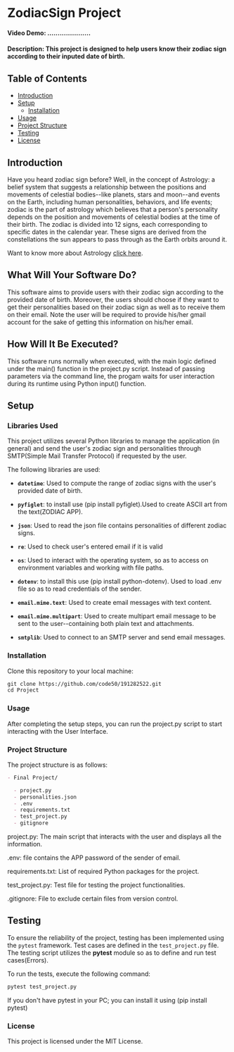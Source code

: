 # ZodiacSign Project

#### Video Demo: .....................

#### Description: This project is designed to help users know their zodiac sign according to their inputed date of birth.

## Table of Contents

- [Introduction](#introduction)
- [Setup](#setup)
  - [Installation](#installation)
- [Usage](#usage)
- [Project Structure](#project-structure)
- [Testing](#testing)
- [License](#license)

## Introduction

Have you heard zodiac sign before? Well, in the concept of Astrology: a belief system that suggests a relationship between the positions and movements of celestial bodies--like planets, stars and moon--and events on the Earth, including human personalities, behaviors, and life events; zodiac is the part of astrology which believes that a person's personality depends on the position and movements of celestial bodies at the time of their birth. The zodiac is divided into 12 signs, each corresponding to specific dates in the calendar year. These signs are derived from the constellations the sun appears to pass through as the Earth orbits around it.

Want to know more about Astrology [click here](https://docs.google.com/document/d/1wB_t3Df-YiviWwG1Fy9tARbSY0cPbH1h/edit?usp=sharing&ouid=116133234786654777112&rtpof=true&sd=true).

## What Will Your Software Do?

This software aims to provide users with their zodiac sign according to the provided date of birth. Moreover, the users should choose if they want to get their personalities based on their zodiac sign as well as to receive them on their email. Note the user will be required to provide his/her gmail account for the sake of getting this information on his/her email.

## How Will It Be Executed?

This software runs normally when executed, with the main logic defined under the main() function in the project.py script. Instead of passing parameters via the command line, the progam waits for user interaction during its runtime using Python input() function.

## Setup

### Libraries Used

This project utilizes several Python libraries to manage the application (in general) and send the user's zodiac sign and personalities through SMTP(Simple Mail Transfer Protocol) if requested by the user. 

The following libraries are used:

- **`datetime`**: Used to compute the range of zodiac signs with the user's provided date of birth.
- **`pyfiglet`**: to install use (pip install pyfiglet).Used to create ASCII art from the text(ZODIAC APP).
- **`json`**: Used to read the json file contains personalities of different zodiac signs.
- **`re`**: Used to check user's entered email if it is valid

- **`os`**: Used to interact with the operating system, so as to access on environment variables and working with file paths.
- **`dotenv`**: to install this use (pip install python-dotenv). Used to load .env file so as to read credentials of the sender.

- **`email.mime.text`**: Used to create email messages with text content.
- **`email.mime.multipart`**: Used to create multipart email message to be sent to the user--containing both plain text and attachments. 
- **`smtplib`**: Used to connect to an SMTP server and send email messages.

### Installation
Clone this repository to your local machine:

```markdown
git clone https://github.com/code50/191282522.git
cd Project
```

### Usage

After completing the setup steps, you can run the project.py script to start interacting with the User Interface.

### Project Structure

The project structure is as follows:

```markdown
- Final Project/

  - project.py
  - personalities.json
  - .env
  - requirements.txt
  - test_project.py
  - gitignore
```

project.py: The main script that interacts with the user and displays all the information.

.env: file contains the APP password of the sender of email.

requirements.txt: List of required Python packages for the project.

test_project.py: Test file for testing the project functionalities.

.gitignore: File to exclude certain files from version control.

## Testing

To ensure the reliability of the project, testing has been implemented using the `pytest` framework. Test cases are defined in the `test_project.py` file. The testing script utilizes the **pytest** module so as to define and run test cases(Errors).

To run the tests, execute the following command:

```bash
pytest test_project.py
```

If you don't have pytest in your PC; you can install it using (pip install pytest)

### License

This project is licensed under the MIT License.